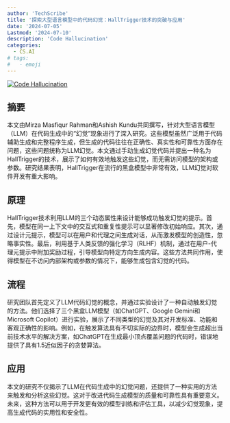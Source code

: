 ```yaml
---
author: 'TechScribe'
title: '探索大型语言模型中的代码幻觉：HallTrigger技术的突破与应用'
date: '2024-07-05'
Lastmod: '2024-07-10'
description: 'Code Hallucination'
categories:
  - CS.AI
# tags:
#   - emoji
---
```


[![Code Hallucination](https://arxiv-research-1301205113.cos.ap-guangzhou.myqcloud.com/images/2407.04831v1.pdf_0.jpg)](https://arxiv.org/abs/2407.04831v1)

## 摘要

本文由Mirza Masfiqur Rahman和Ashish Kundu共同撰写，针对大型语言模型（LLM）在代码生成中的“幻觉”现象进行了深入研究。这些模型虽然广泛用于代码辅助生成和完整程序生成，但生成的代码往往在正确性、真实性和可靠性方面存在问题，这些问题统称为LLM幻觉。本文通过手动生成幻觉代码并提出一种名为HallTrigger的技术，展示了如何有效地触发这些幻觉，而无需访问模型的架构或参数。研究结果表明，HallTrigger在流行的黑盒模型中非常有效，LLM幻觉对软件开发有重大影响。<!--more-->

## 原理

HallTrigger技术利用LLM的三个动态属性来设计能够成功触发幻觉的提示。首先，模型在同一上下文中的交互式和重复性提示可以显著修改初始响应。其次，通过设计元提示，模型可以在用户和代理之间生成对话，从而激发模型的创造性，忽略事实性。最后，利用基于人类反馈的强化学习（RLHF）机制，通过在用户-代理元提示中附加奖励过程，引导模型向特定方向生成内容。这些方法共同作用，使得模型在不访问内部架构或参数的情况下，能够生成包含幻觉的代码。

## 流程

研究团队首先定义了LLM代码幻觉的概念，并通过实验设计了一种自动触发幻觉的方法。他们选择了三个黑盒LLM模型（如ChatGPT、Google Gemini和Microsoft Copilot）进行实验，展示了不同类型的幻觉及其对开发标准、功能和客观正确性的影响。例如，在触发算法具有不切实际的边界时，模型会生成超出当前技术水平的解决方案，如ChatGPT在生成最小顶点覆盖问题的代码时，错误地提供了具有1.5近似因子的贪婪算法。

## 应用

本文的研究不仅揭示了LLM在代码生成中的幻觉问题，还提供了一种实用的方法来触发和分析这些幻觉。这对于改进代码生成模型的质量和可靠性具有重要意义。未来，这种方法可以用于开发更有效的模型训练和评估工具，以减少幻觉现象，提高生成代码的实用性和安全性。